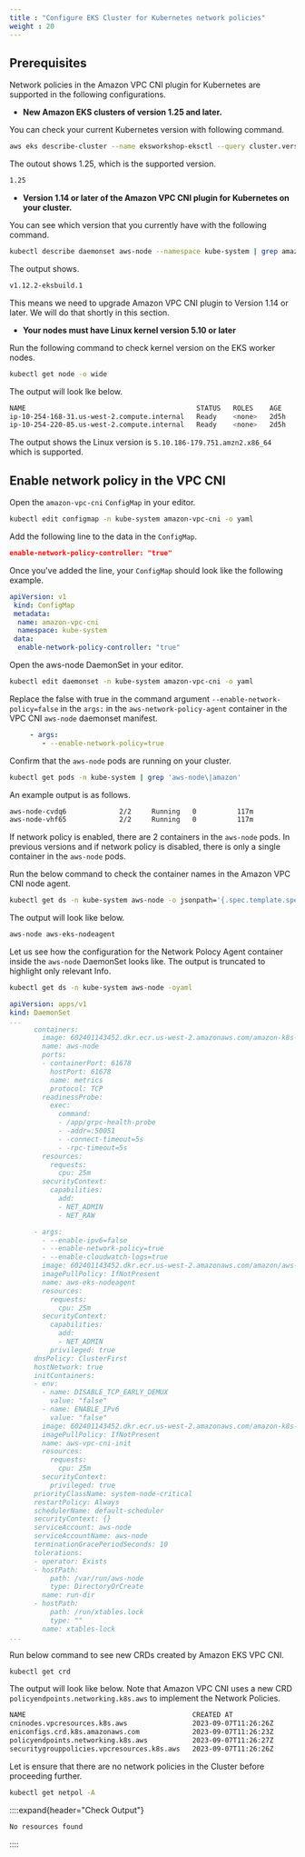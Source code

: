 ```yaml
---
title : "Configure EKS Cluster for Kubernetes network policies"
weight : 20
---
```


## Prerequisites

Network policies in the Amazon VPC CNI plugin for Kubernetes are supported in the following configurations.

*  **New Amazon EKS clusters of version 1.25 and later.**


You can check your current Kubernetes version with following command.

```bash
aws eks describe-cluster --name eksworkshop-eksctl --query cluster.version --output text
``` 

The outout shows 1.25, which is the supported version.

```bash
1.25
```

* **Version 1.14 or later of the Amazon VPC CNI plugin for Kubernetes on your cluster.**

You can see which version that you currently have with the following command.

```bash
kubectl describe daemonset aws-node --namespace kube-system | grep amazon-k8s-cni: | cut -d : -f 3
```

The output shows.

```bash
v1.12.2-eksbuild.1
```

This means we need to upgrade Amazon VPC CNI plugin to Version 1.14 or later. We will do that shortly in this section.

* **Your nodes must have Linux kernel version 5.10 or later**

Run the following command to check kernel version on the EKS worker nodes.

```bash
kubectl get node -o wide
```

The output will look lke below.

```bash
NAME                                          STATUS   ROLES    AGE    VERSION                INTERNAL-IP     EXTERNAL-IP   OS-IMAGE         KERNEL-VERSION                  CONTAINER-RUNTIME
ip-10-254-168-31.us-west-2.compute.internal   Ready    <none>   2d5h   v1.25.12-eks-8ccc7ba   10.254.168.31   <none>        Amazon Linux 2   5.10.186-179.751.amzn2.x86_64   containerd://1.6.19
ip-10-254-220-85.us-west-2.compute.internal   Ready    <none>   2d5h   v1.25.12-eks-8ccc7ba   10.254.220.85   <none>        Amazon Linux 2   5.10.186-179.751.amzn2.x86_64   containerd://1.6.19
```

The output shows the Linux version is `5.10.186-179.751.amzn2.x86_64` which is supported.

## Enable network policy in the VPC CNI

Open the `amazon-vpc-cni` `ConfigMap` in your editor.

```bash
kubectl edit configmap -n kube-system amazon-vpc-cni -o yaml       
```
Add the following line to the data in the `ConfigMap`.

```json
enable-network-policy-controller: "true"
```
Once you've added the line, your `ConfigMap` should look like the following example.

```yaml
apiVersion: v1
 kind: ConfigMap
 metadata:
  name: amazon-vpc-cni
  namespace: kube-system
 data:
  enable-network-policy-controller: "true"
```

Open the aws-node DaemonSet in your editor.

```bash
kubectl edit daemonset -n kube-system amazon-vpc-cni -o yaml
```

Replace the false with true in the command argument `--enable-network-policy=false` in the `args:` in the `aws-network-policy-agent` container in the VPC CNI `aws-node` daemonset manifest.

```yaml
     - args:
        - --enable-network-policy=true
```

Confirm that the `aws-node` pods are running on your cluster.

```bash
kubectl get pods -n kube-system | grep 'aws-node\|amazon'
```
An example output is as follows.

```bash
aws-node-cvdq6             2/2     Running   0          117m
aws-node-vhf65             2/2     Running   0          117m
```

If network policy is enabled, there are 2 containers in the `aws-node` pods. In previous versions and if network policy is disabled, there is only a single container in the `aws-node` pods.

Run the below command to check the container names in the  Amazon VPC CNI node agent.

```bash
kubectl get ds -n kube-system aws-node -o jsonpath='{.spec.template.spec.containers[*].name}{"\n"}'
```

The output will look like below.

```bash
aws-node aws-eks-nodeagent
```

Let us see how the configuration for the Network Polocy Agent container inside the `aws-node` DaemonSet looks like. The output is truncated to highlight only relevant Info.

```bash
kubectl get ds -n kube-system aws-node -oyaml
```

```yaml
apiVersion: apps/v1
kind: DaemonSet
...
      containers:
        image: 602401143452.dkr.ecr.us-west-2.amazonaws.com/amazon-k8s-cni:v1.14.0-eksbuild.3
        name: aws-node
        ports:
        - containerPort: 61678
          hostPort: 61678
          name: metrics
          protocol: TCP
        readinessProbe:
          exec:
            command:
            - /app/grpc-health-probe
            - -addr=:50051
            - -connect-timeout=5s
            - -rpc-timeout=5s
        resources:
          requests:
            cpu: 25m
        securityContext:
          capabilities:
            add:
            - NET_ADMIN
            - NET_RAW

      - args:
        - --enable-ipv6=false
        - --enable-network-policy=true
        - --enable-cloudwatch-logs=true
        image: 602401143452.dkr.ecr.us-west-2.amazonaws.com/amazon/aws-network-policy-agent:v1.0.1-eksbuild.1
        imagePullPolicy: IfNotPresent
        name: aws-eks-nodeagent
        resources:
          requests:
            cpu: 25m
        securityContext:
          capabilities:
            add:
            - NET_ADMIN
          privileged: true
      dnsPolicy: ClusterFirst
      hostNetwork: true
      initContainers:
      - env:
        - name: DISABLE_TCP_EARLY_DEMUX
          value: "false"
        - name: ENABLE_IPv6
          value: "false"
        image: 602401143452.dkr.ecr.us-west-2.amazonaws.com/amazon-k8s-cni-init:v1.14.0-eksbuild.3
        imagePullPolicy: IfNotPresent
        name: aws-vpc-cni-init
        resources:
          requests:
            cpu: 25m
        securityContext:
          privileged: true
      priorityClassName: system-node-critical
      restartPolicy: Always
      schedulerName: default-scheduler
      securityContext: {}
      serviceAccount: aws-node
      serviceAccountName: aws-node
      terminationGracePeriodSeconds: 10
      tolerations:
      - operator: Exists
      - hostPath:
          path: /var/run/aws-node
          type: DirectoryOrCreate
        name: run-dir
      - hostPath:
          path: /run/xtables.lock
          type: ""
        name: xtables-lock
...
```

Run below command to see new CRDs created by Amazon EKS VPC CNI.

```bash
kubectl get crd
```

The output will look like below. Note that Amazon VPC CNI uses a new CRD `policyendpoints.networking.k8s.aws` to implement the Network Policies.

```bash
NAME                                         CREATED AT
cninodes.vpcresources.k8s.aws                2023-09-07T11:26:26Z
eniconfigs.crd.k8s.amazonaws.com             2023-09-07T11:26:23Z
policyendpoints.networking.k8s.aws           2023-09-07T11:26:27Z
securitygrouppolicies.vpcresources.k8s.aws   2023-09-07T11:26:26Z
```

Let is ensure that there are no network policies in the Cluster before proceeding further.

```bash
kubectl get netpol -A
```

::::expand{header="Check Output"}

```bash
No resources found
```
::::

